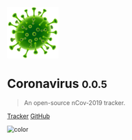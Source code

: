 <!-- _coverpage.md -->

![logo](_media/microbe.png)

# Coronavirus <small>0.0.5</small>

> An open-source nCov-2019 tracker.

[Tracker](https://shiny.john-coene.com/coronavirus)
[GitHub](https://github.com/JohnCoene/coronavirus)

![color](#000000)
